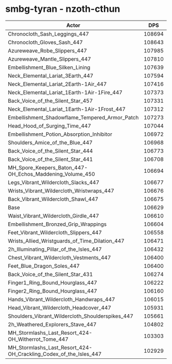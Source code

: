 # smbg-tyran - nzoth-cthun
| Actor | DPS | Increase |
|---|:---:|:---:|
|Chronocloth_Sash_Leggings_447|108694|1.94%|
|Chronocloth_Gloves_Sash_447|108643|1.89%|
|Azureweave_Robe_Slippers_447|107985|1.27%|
|Azureweave_Mantle_Slippers_447|107810|1.11%|
|Embellishment_Blue_Silken_Lining|107639|0.95%|
|Neck_Elemental_Lariat_3Earth_447|107594|0.91%|
|Neck_Elemental_Lariat_2Earth-1Air_447|107416|0.74%|
|Neck_Elemental_Lariat_1Earth-1Air-1Fire_447|107373|0.70%|
|Back_Voice_of_the_Silent_Star_457|107331|0.66%|
|Neck_Elemental_Lariat_1Earth-1Air-1Frost_447|107312|0.64%|
|Embellishment_Shadowflame_Tempered_Armor_Patch|107273|0.60%|
|Head_Hood_of_Surging_Time_447|107044|0.39%|
|Embellishment_Potion_Absorption_Inhibitor|106972|0.32%|
|Shoulders_Amice_of_the_Blue_447|106968|0.32%|
|Back_Voice_of_the_Silent_Star_444|106773|0.14%|
|Back_Voice_of_the_Silent_Star_441|106708|0.07%|
|MH_Spore_Keepers_Baton_447-OH_Echos_Maddening_Volume_450|106694|0.06%|
|Legs_Vibrant_Wildercloth_Slacks_447|106677|0.05%|
|Wrists_Vibrant_Wildercloth_Wristwraps_447|106676|0.04%|
|Back_Vibrant_Wildercloth_Shawl_447|106675|0.04%|
|Base|106629|0.00%|
|Waist_Vibrant_Wildercloth_Girdle_447|106610|-0.02%|
|Embellishment_Bronzed_Grip_Wrappings|106604|-0.02%|
|Feet_Vibrant_Wildercloth_Slippers_447|106558|-0.07%|
|Wrists_Allied_Wristguards_of_Time_Dilation_447|106471|-0.15%|
|2h_Illuminating_Pillar_of_the_Isles_447|106432|-0.18%|
|Chest_Vibrant_Wildercloth_Vestments_447|106400|-0.21%|
|Feet_Blue_Dragon_Soles_447|106400|-0.21%|
|Back_Voice_of_the_Silent_Star_431|106274|-0.33%|
|Finger1_Ring_Bound_Hourglass_447|106222|-0.38%|
|Finger2_Ring_Bound_Hourglass_447|106160|-0.44%|
|Hands_Vibrant_Wildercloth_Handwraps_447|106015|-0.58%|
|Head_Vibrant_Wildercloth_Headcover_447|105931|-0.65%|
|Shoulders_Vibrant_Wildercloth_Shoulderspikes_447|105661|-0.91%|
|2h_Weathered_Explorers_Stave_447|104802|-1.71%|
|MH_Stormlashs_Last_Resort_424-OH_Witherrot_Tome_447|103303|-3.12%|
|MH_Stormlashs_Last_Resort_424-OH_Crackling_Codex_of_the_Isles_447|102929|-3.47%|
